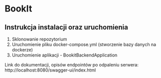 # BookIt

## Instrukcja instalacji oraz uruchomienia
1. Sklonowanie repozytorium
2. Uruchomienie pliku docker-compose.yml (stworzenie bazy danych na dockerze)
3. Uruchomienie aplikacji - BookitBackendApplication

Link do dokumentacji, opisów endpointów po odpaleniu serwera: http://localhost:8080/swagger-ui/index.html
